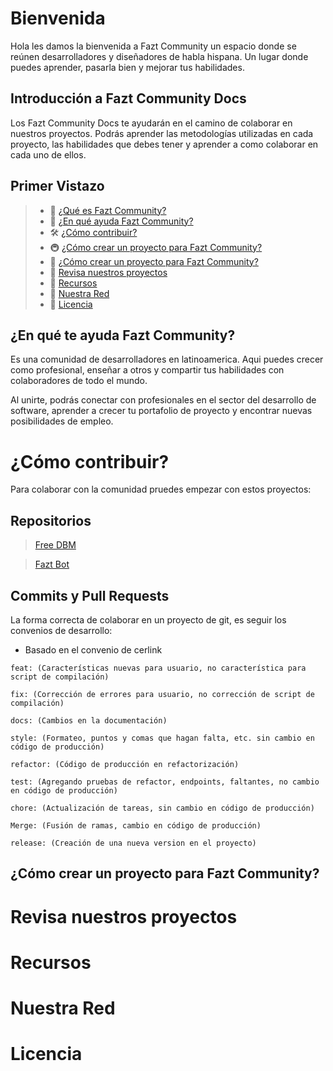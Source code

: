 # Bienvenida

Hola les damos la bienvenida a Fazt Community un espacio donde se reúnen desarrolladores y diseñadores de habla hispana. Un lugar donde puedes aprender, pasarla bien y mejorar tus habilidades.

## Introducción a Fazt Community Docs

Los Fazt Community Docs te ayudarán en el camino de colaborar en nuestros proyectos. Podrás aprender las metodologías utilizadas en cada proyecto, las habilidades que debes tener y aprender a como colaborar en cada uno de ellos.

## Primer Vistazo

> - 🚀 [¿Qué es Fazt Community?](#getting-started)
> - 📒 [¿En qué ayuda Fazt Community?](#projects)
> - 🛠 [¿Cómo contribuir?](#supported-frameworks)
> - 🚇 [¿Cómo crear un proyecto para Fazt Community?](#sub-projects)
> - 🔗 [¿Cómo crear un proyecto para Fazt Community?](#addons)
> - 🏅 [Revisa nuestros proyectos](#badges--presentation-materials)
> - 👥 [Recursos](#community)
> - 👏 [Nuestra Red](#contributing)
> - :memo: [Licencia](#license)

## ¿En qué te ayuda Fazt Community?

Es una comunidad de desarrolladores en latinoamerica. Aqui puedes crecer como profesional, enseñar a otros y compartir tus habilidades con colaboradores de todo el mundo.

Al unirte, podrás conectar con profesionales en el sector del desarrollo de software, aprender a crecer tu portafolio de proyecto y encontrar nuevas posibilidades de empleo.

# ¿Cómo contribuir?

Para colaborar con la comunidad pruedes empezar con estos proyectos:

## Repositorios

> [Free DBM](#https://github.com/faztcommunity/FreeDBM)

> [Fazt Bot](#https://github.com/faztcommunity/fazt-bot)

## Commits y Pull Requests

La forma correcta de colaborar en un proyecto de git, es seguir los convenios de desarrollo:

- Basado en el convenio de cerlink

```git
feat: (Características nuevas para usuario, no característica para script de compilación)

fix: (Corrección de errores para usuario, no corrección de script de compilación)

docs: (Cambios en la documentación)

style: (Formateo, puntos y comas que hagan falta, etc. sin cambio en código de producción)

refactor: (Código de producción en refactorización)

test: (Agregando pruebas de refactor, endpoints, faltantes, no cambio en código de producción)

chore: (Actualización de tareas, sin cambio en código de producción)

Merge: (Fusión de ramas, cambio en código de producción)

release: (Creación de una nueva version en el proyecto)
```

## ¿Cómo crear un proyecto para Fazt Community?

>

# Revisa nuestros proyectos

>

# Recursos

>

# Nuestra Red

>

# Licencia

>
